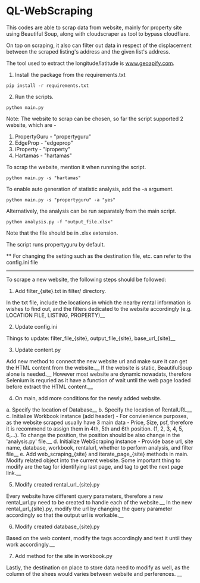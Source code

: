 # QL-WebScraping
This codes are able to scrap data from website, mainly for property site using Beautiful Soup, along with cloudscraper as tool to bypass cloudflare.

On top on scraping, it also can filter out data in respect of the displacement between the scraped listing's address and the given list's address.

The tool used to extract the longitude/latitude is www.geoapify.com.

1. Install the package from the requirements.txt

```
pip install -r requirements.txt
```

2. Run the scripts.

```
python main.py
```

Note: The website to scrap can be chosen, so far the script supported 2 website, which are - 
1. PropertyGuru - "propertyguru"
2. EdgeProp - "edgeprop"
3. iProperty - "iproperty"
4. Hartamas - "hartamas"

To scrap the website, mention it when running the script.

```
python main.py -s "hartamas"
```

To enable auto generation of statistic analysis, add the -a argument.

```
python main.py -s "propertyguru" -a "yes"
```
Alternatively, the analysis can be run separately from the main script.
```
python analysis.py -f "output_file.xlsx"
```
Note that the file should be in .xlsx extension.

The script runs propertyguru by default.

** For changing the setting such as the destination file, etc. can refer to the config.ini file


------------------------------------------------------------------------------------------------

To scrape a new website, the following steps should be followed:

1. Add filter_{site}.txt in filter/ directory.

In the txt file, include the locations in which the nearby rental information is wishes to find out, and the filters dedicated to the website accordingly (e.g. LOCATION FILE, LISTING, PROPERTY)__

2. Update config.ini 

Things to update: filter_file_{site}, output_file_{site}, base_url_{site}__

3. Update content.py

Add new method to connect the new website url and make sure it can get the HTML content from the website.__
If the website is static, BeautifulSoup alone is needed.__
However most website are dynamic nowadats, therefore Selenium is requried as it have a function of wait until the web page loaded before extract the HTML content.__

4. On main, add more conditions for the newly added website.

a. Specify the location of Database__
b. Specify the location of RentalURL__
c. Initialize Workbook instance (add header) - For convienience purposes, as the website scraped usually have 3 main data - Price, Size, psf, therefore it is recommend to assign them in 4th, 5th and 6th position. (1, 2, 3, 4, 5, 6,...). To change the position, the position should be also change in the 'analysis.py' file.__
d. Initialize WebScraping instance - Provide base url, site name, database, workbook, rentalurl, whether to perform analysis, and filter file__
e. Add web_scraping_{site} and iterate_page_{site} methods in main. Modify related object into the current website. Some important thing to modify are the tag for identifying last page, and tag to get the next page link.__

5. Modify created rental_url_{site}.py

Every website have different query parameters, therefore a new rental_url.py need to be created to handle each of the website.__
In the new rental_url_{site}.py, modify the url by changing the query parameter accordingly so that the output url is workable.__

6. Modify created database_{site}.py

Based on the web content, modify the tags accordingly and test it until they work accordingly.__

7. Add method for the site in workbook.py

Lastly, the destination on place to store data need to modify as well, as the column of the shees would varies between website and perferences. __
